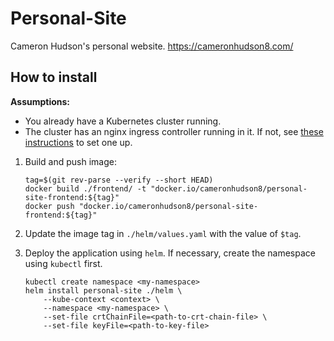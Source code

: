 # Personal-Site

Cameron Hudson's personal website.
https://cameronhudson8.com/

## How to install

**Assumptions:**
* You already have a Kubernetes cluster running.
* The cluster has an nginx ingress controller running in it. If not, see [these instructions](https://cloud.google.com/community/tutorials/nginx-ingress-gke) to set one up.

1. Build and push image:
    ```
    tag=$(git rev-parse --verify --short HEAD)
    docker build ./frontend/ -t "docker.io/cameronhudson8/personal-site-frontend:${tag}"
    docker push "docker.io/cameronhudson8/personal-site-frontend:${tag}"
    ```

1. Update the image tag in `./helm/values.yaml` with the value of `$tag`.

1. Deploy the application using `helm`. If necessary, create the namespace using `kubectl` first.
    ```
    kubectl create namespace <my-namespace>
    helm install personal-site ./helm \
        --kube-context <context> \
        --namespace <my-namespace> \
        --set-file crtChainFile=<path-to-crt-chain-file> \
        --set-file keyFile=<path-to-key-file>
    ```
